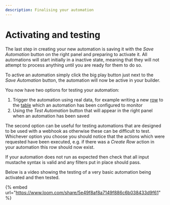 ```yaml
---
description: Finalising your automation
---
```


# Activating and testing

The last step in creating your new automation is saving it with the _Save Automation_ button on the right panel and preparing to activate it. All automations will start initially in a inactive state, meaning that they will not attempt to process anything until you are ready for them to do so.

To active an automation simply click the big play button just next to the _Save Automation_ button, the automation will now be active in your builder.

You now have two options for testing your automation:

1. Trigger the automation using real data, for example writing a new [row](../data/tables/rows.md) to the [table](../data/tables/) which an automation has been configured to monitor
2. Using the _Test Automation_ button that will appear in the right panel when an automation has been saved

The second option can be useful for testing automations that are designed to be used with a webhook as otherwise these can be difficult to test. Whichever option you choose you should notice that the actions which were requested have been executed, e.g. if there was a _Create Row_ action in your automation this row should now exist.

If your automation does not run as expected then check that all input mustache syntax is valid and any filters put in place should pass.

Below is a video showing the testing of a very basic automation being activated and then tested.

{% embed url="https://www.loom.com/share/5e49f8af8a7149f886c6b038433d9f61" %}



